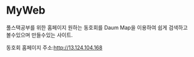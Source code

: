 # MyWeb
풀스택공부를 위한 홈페이지
원하는 동호회를 Daum Map을 이용하여 쉽게 검색하고 볼수있으며 만들수있는 사이트.

동호회 홈페이지 주소:http://13.124.104.168
